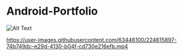 # Android-Portfolio

![Alt Text](https://media.giphy.com/media/vFKqnCdLPNOKc/giphy.gif)




https://user-images.githubusercontent.com/63446100/224615897-74b749dc-e29d-4130-b04f-cd730e216efb.mp4

